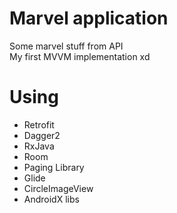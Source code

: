 # Marvel application
Some marvel stuff from API  
My first MVVM implementation xd

# Using
- Retrofit
- Dagger2
- RxJava
- Room
- Paging Library
- Glide
- CircleImageView
- AndroidX libs
